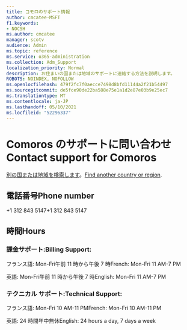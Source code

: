 ```yaml
---
title: コモロのサポート情報
author: cmcatee-MSFT
f1.keywords:
- NOCSH
ms.author: cmcatee
manager: scotv
audience: Admin
ms.topic: reference
ms.service: o365-administration
ms.collection: Adm_Support
localization_priority: Normal
description: お住まいの国または地域のサポートに連絡する方法を説明します。
ROBOTS: NOINDEX, NOFOLLOW
ms.openlocfilehash: 479f2fc7f0aecce7498d8bfd11144a2f21b54497
ms.sourcegitcommit: de5fce90de22ba588e75e1a1d2e87e03b9e25ec7
ms.translationtype: MT
ms.contentlocale: ja-JP
ms.lasthandoff: 05/10/2021
ms.locfileid: "52296337"
---
```

# <a name="contact-support-for-comoros"></a><span data-ttu-id="121f5-103">Comoros のサポートに問い合わせ</span><span class="sxs-lookup"><span data-stu-id="121f5-103">Contact support for Comoros</span></span>

<span data-ttu-id="121f5-104">[別の国または地域を検索します](../../business-video/get-help-support.md)。</span><span class="sxs-lookup"><span data-stu-id="121f5-104">[Find another country or region](../../business-video/get-help-support.md).</span></span>

## <a name="phone-number"></a><span data-ttu-id="121f5-105">電話番号</span><span class="sxs-lookup"><span data-stu-id="121f5-105">Phone number</span></span>
<span data-ttu-id="121f5-106">+1 312 843 5147</span><span class="sxs-lookup"><span data-stu-id="121f5-106">+1 312 843 5147</span></span>

## <a name="hours"></a><span data-ttu-id="121f5-107">時間</span><span class="sxs-lookup"><span data-stu-id="121f5-107">Hours</span></span>
### <a name="billing-support"></a><span data-ttu-id="121f5-108">課金サポート:</span><span class="sxs-lookup"><span data-stu-id="121f5-108">Billing Support:</span></span>

<span data-ttu-id="121f5-109">フランス語: Mon-Fri午前 11 時から午後 7 時</span><span class="sxs-lookup"><span data-stu-id="121f5-109">French: Mon-Fri 11 AM-7 PM</span></span>

<span data-ttu-id="121f5-110">英語: Mon-Fri午前 11 時から午後 7 時</span><span class="sxs-lookup"><span data-stu-id="121f5-110">English: Mon-Fri 11 AM-7 PM</span></span>

### <a name="technical-support"></a><span data-ttu-id="121f5-111">テクニカル サポート:</span><span class="sxs-lookup"><span data-stu-id="121f5-111">Technical Support:</span></span>

<span data-ttu-id="121f5-112">フランス語: Mon-Fri 10 AM-11 PM</span><span class="sxs-lookup"><span data-stu-id="121f5-112">French: Mon-Fri 10 AM-11 PM</span></span>

<span data-ttu-id="121f5-113">英語: 24 時間年中無休</span><span class="sxs-lookup"><span data-stu-id="121f5-113">English: 24 hours a day, 7 days a week</span></span>
